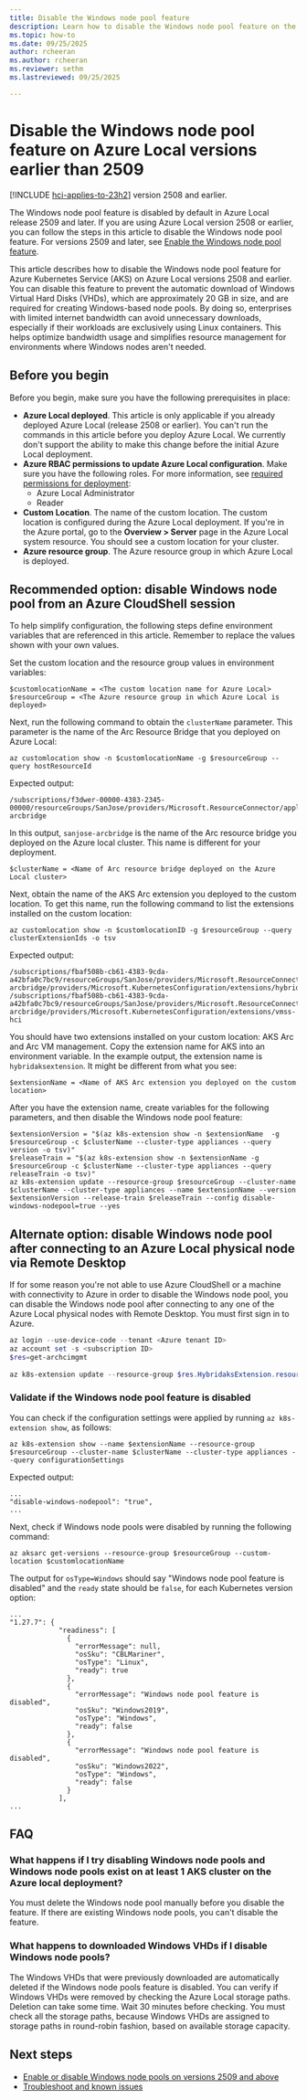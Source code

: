 ```yaml
---
title: Disable the Windows node pool feature
description: Learn how to disable the Windows node pool feature on the 2509 release and earlier.
ms.topic: how-to
ms.date: 09/25/2025
author: rcheeran
ms.author: rcheeran 
ms.reviewer: sethm
ms.lastreviewed: 09/25/2025

---
```


# Disable the Windows node pool feature on Azure Local versions earlier than 2509

[!INCLUDE [hci-applies-to-23h2](includes/hci-applies-to-23h2.md)] version 2508 and earlier.

The Windows node pool feature is disabled by default in Azure Local release 2509 and later. If you are using Azure Local version 2508 or earlier, you can follow the steps in this article to disable the Windows node pool feature. For versions 2509 and later, see [Enable the Windows node pool feature](howto-enable-windows-node-pools.md).

This article describes how to disable the Windows node pool feature for Azure Kubernetes Service (AKS) on Azure Local versions 2508 and earlier. You can disable this feature to prevent the automatic download of Windows Virtual Hard Disks (VHDs), which are approximately 20 GB in size, and are required for creating Windows-based node pools. By doing so, enterprises with limited internet bandwidth can avoid unnecessary downloads, especially if their workloads are exclusively using Linux containers. This helps optimize bandwidth usage and simplifies resource management for environments where Windows nodes aren't needed.

## Before you begin

Before you begin, make sure you have the following prerequisites in place:

- **Azure Local deployed**. This article is only applicable if you already deployed Azure Local (release 2508 or earlier). You can't run the commands in this article before you deploy Azure Local. We currently don't support the ability to make this change before the initial Azure Local deployment.
- **Azure RBAC permissions to update Azure Local configuration**. Make sure you have the following roles. For more information, see [required permissions for deployment](/azure/azure-local/deploy/deployment-arc-register-server-permissions?tabs=powershell#assign-required-permissions-for-deployment):
  - Azure Local Administrator
  - Reader
- **Custom Location**. The name of the custom location. The custom location is configured during the Azure Local deployment. If you're in the Azure portal, go to the **Overview > Server** page in the Azure Local system resource. You should see a custom location for your cluster.
- **Azure resource group**. The Azure resource group in which Azure Local is deployed.

## Recommended option: disable Windows node pool from an Azure CloudShell session

To help simplify configuration, the following steps define environment variables that are referenced in this article. Remember to replace the values shown with your own values.

Set the custom location and the resource group values in environment variables:

```azurecli
$customlocationName = <The custom location name for Azure Local>
$resourceGroup = <The Azure resource group in which Azure Local is deployed>
```

Next, run the following command to obtain the `clusterName` parameter. This parameter is the name of the Arc Resource Bridge that you deployed on Azure Local:

```azurecli
az customlocation show -n $customlocationName -g $resourceGroup --query hostResourceId
```

Expected output:

```output
/subscriptions/f3dwer-00000-4383-2345-00000/resourceGroups/SanJose/providers/Microsoft.ResourceConnector/appliances/sanjose-arcbridge
```

In this output, `sanjose-arcbridge` is the name of the Arc resource bridge you deployed on the Azure local cluster. This name is different for your deployment.

```azurecli
$clusterName = <Name of Arc resource bridge deployed on the Azure Local cluster>
```

Next, obtain the name of the AKS Arc extension you deployed to the custom location. To get this name, run the following command to list the extensions installed on the custom location:

```azurecli
az customlocation show -n $customlocationID -g $resourceGroup --query clusterExtensionIds -o tsv
```

Expected output:

```output
/subscriptions/fbaf508b-cb61-4383-9cda-a42bfa0c7bc9/resourceGroups/SanJose/providers/Microsoft.ResourceConnector/appliances/sanjose-arcbridge/providers/Microsoft.KubernetesConfiguration/extensions/hybridaksextension
/subscriptions/fbaf508b-cb61-4383-9cda-a42bfa0c7bc9/resourceGroups/SanJose/providers/Microsoft.ResourceConnector/appliances/sanjose-arcbridge/providers/Microsoft.KubernetesConfiguration/extensions/vmss-hci
```

You should have two extensions installed on your custom location: AKS Arc and Arc VM management. Copy the extension name for AKS into an environment variable. In the example output, the extension name is `hybridaksextension`. It might be different from what you see:

```azurecli
$extensionName = <Name of AKS Arc extension you deployed on the custom location>
```

After you have the extension name, create variables for the following parameters, and then disable the Windows node pool feature:

```azurecli
$extensionVersion = "$(az k8s-extension show -n $extensionName  -g $resourceGroup -c $clusterName --cluster-type appliances --query version -o tsv)"
$releaseTrain = "$(az k8s-extension show -n $extensionName -g $resourceGroup -c $clusterName --cluster-type appliances --query releaseTrain -o tsv)"
az k8s-extension update --resource-group $resourceGroup --cluster-name $clusterName --cluster-type appliances --name $extensionName --version $extensionVersion --release-train $releaseTrain --config disable-windows-nodepool=true --yes
```

## Alternate option: disable Windows node pool after connecting to an Azure Local physical node via Remote Desktop

If for some reason you're not able to use Azure CloudShell or a machine with connectivity to Azure in order to disable the Windows node pool, you can disable the Windows node pool after connecting to any one of the Azure Local physical nodes with Remote Desktop. You must first sign in to Azure.

```powershell
az login --use-device-code --tenant <Azure tenant ID>
az account set -s <subscription ID>
$res=get-archcimgmt
 
az k8s-extension update --resource-group $res.HybridaksExtension.resourceGroup --cluster-name $res.ResourceBridge.name --cluster-type appliances --name $res.HybridaksExtension.name --version $res.HybridaksExtension.version --release-train  $res.HybridaksExtension.releaseTrain --config disable-windows-nodepool=true --yes 
```

### Validate if the Windows node pool feature is disabled

You can check if the configuration settings were applied by running `az k8s-extension show`, as follows:

```azurecli
az k8s-extension show --name $extensionName --resource-group $resourceGroup --cluster-name $clusterName --cluster-type appliances --query configurationSettings 
```

Expected output:

```output
...
"disable-windows-nodepool": "true",
...
```

Next, check if Windows node pools were disabled by running the following command:

```azurecli
az aksarc get-versions --resource-group $resourceGroup --custom-location $customlocationName
```

The output for `osType=Windows` should say "Windows node pool feature is disabled" and the `ready` state should be `false`, for each Kubernetes version option:

```output
...
"1.27.7": {
            "readiness": [
              {
                "errorMessage": null,
                "osSku": "CBLMariner",
                "osType": "Linux",
                "ready": true
              },
              {
                "errorMessage": "Windows node pool feature is disabled",
                "osSku": "Windows2019",
                "osType": "Windows",
                "ready": false
              },
              {
                "errorMessage": "Windows node pool feature is disabled",
                "osSku": "Windows2022",
                "osType": "Windows",
                "ready": false
              }
            ],
...
```

## FAQ

### What happens if I try disabling Windows node pools and Windows node pools exist on at least 1 AKS cluster on the Azure local deployment?

You must delete the Windows node pool manually before you disable the feature. If there are existing Windows node pools, you can't disable the feature.

### What happens to downloaded Windows VHDs if I disable Windows node pools?

The Windows VHDs that were previously downloaded are automatically deleted if the Windows node pools feature is disabled. You can verify if Windows VHDs were removed by checking the Azure Local storage paths. Deletion can take some time. Wait 30 minutes before checking. You must check all the storage paths, because Windows VHDs are assigned to storage paths in round-robin fashion, based on available storage capacity.

## Next steps

- [Enable or disable Windows node pools on versions 2509 and above](howto-enable-windows-node-pools.md)
- [Troubleshoot and known issues](aks-troubleshoot.md)
